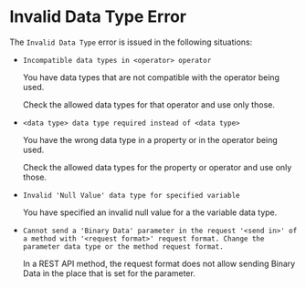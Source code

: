 # Invalid Data Type Error

The `Invalid Data Type` error is issued in the following situations:

* `Incompatible data types in <operator> operator`

  You have data types that are not compatible with the operator being used.

  Check the allowed data types for that operator and use only those.

* `<data type> data type required instead of <data type>`

  You have the wrong data type in a property or in the operator being used.

  Check the allowed data types for the property or operator and use only those.

* `Invalid 'Null Value' data type for specified variable`

  You have specified an invalid null value for a the variable data type.

* `Cannot send a 'Binary Data' parameter in the request '<send in>' of a method with '<request format>' request format. Change the parameter data type or the method request format.`

  In a REST API method, the request format does not allow sending Binary Data in the place that is set for the parameter.

